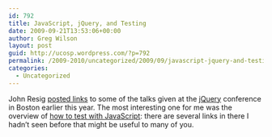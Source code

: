 ```yaml
---
id: 792
title: JavaScript, jQuery, and Testing
date: 2009-09-21T13:53:06+00:00
author: Greg Wilson
layout: post
guid: http://ucosp.wordpress.com/?p=792
permalink: /2009-2010/uncategorized/2009/09/javascript-jquery-and-testing/
categories:
  - Uncategorized
---
```

John Resig [posted links](http://ejohn.org/blog/talks-at-the-2009-jquery-conference/) to some of the talks given at the [jQuery](http://jquery.com/) conference in Boston earlier this year. The most interesting one for me was the overview of [how to test with JavaScript](http://www.slideshare.net/jeresig/understanding-javascript-testing): there are several links in there I hadn&#8217;t seen before that might be useful to many of you.